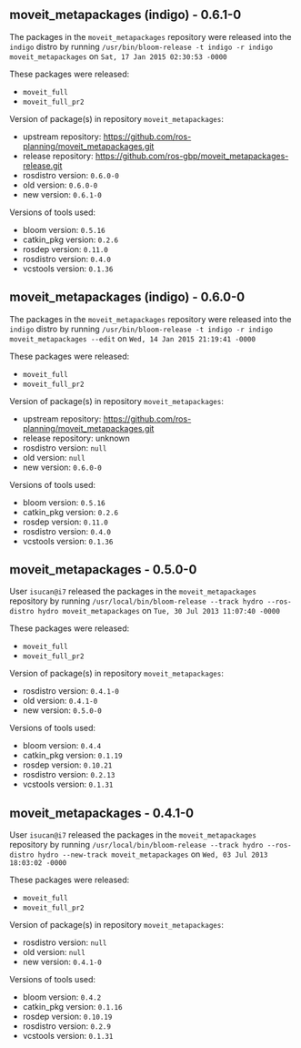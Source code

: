 ## moveit_metapackages (indigo) - 0.6.1-0

The packages in the `moveit_metapackages` repository were released into the `indigo` distro by running `/usr/bin/bloom-release -t indigo -r indigo moveit_metapackages` on `Sat, 17 Jan 2015 02:30:53 -0000`

These packages were released:
- `moveit_full`
- `moveit_full_pr2`

Version of package(s) in repository `moveit_metapackages`:
- upstream repository: https://github.com/ros-planning/moveit_metapackages.git
- release repository: https://github.com/ros-gbp/moveit_metapackages-release.git
- rosdistro version: `0.6.0-0`
- old version: `0.6.0-0`
- new version: `0.6.1-0`

Versions of tools used:
- bloom version: `0.5.16`
- catkin_pkg version: `0.2.6`
- rosdep version: `0.11.0`
- rosdistro version: `0.4.0`
- vcstools version: `0.1.36`


## moveit_metapackages (indigo) - 0.6.0-0

The packages in the `moveit_metapackages` repository were released into the `indigo` distro by running `/usr/bin/bloom-release -t indigo -r indigo moveit_metapackages --edit` on `Wed, 14 Jan 2015 21:19:41 -0000`

These packages were released:
- `moveit_full`
- `moveit_full_pr2`

Version of package(s) in repository `moveit_metapackages`:
- upstream repository: https://github.com/ros-planning/moveit_metapackages.git
- release repository: unknown
- rosdistro version: `null`
- old version: `null`
- new version: `0.6.0-0`

Versions of tools used:
- bloom version: `0.5.16`
- catkin_pkg version: `0.2.6`
- rosdep version: `0.11.0`
- rosdistro version: `0.4.0`
- vcstools version: `0.1.36`


## moveit_metapackages - 0.5.0-0

User `isucan@i7` released the packages in the `moveit_metapackages` repository by running `/usr/local/bin/bloom-release --track hydro --ros-distro hydro moveit_metapackages` on `Tue, 30 Jul 2013 11:07:40 -0000`

These packages were released:
- `moveit_full`
- `moveit_full_pr2`

Version of package(s) in repository `moveit_metapackages`:
- rosdistro version: `0.4.1-0`
- old version: `0.4.1-0`
- new version: `0.5.0-0`

Versions of tools used:
- bloom version: `0.4.4`
- catkin_pkg version: `0.1.19`
- rosdep version: `0.10.21`
- rosdistro version: `0.2.13`
- vcstools version: `0.1.31`


## moveit_metapackages - 0.4.1-0

User `isucan@i7` released the packages in the `moveit_metapackages` repository by running `/usr/local/bin/bloom-release --track hydro --ros-distro hydro --new-track moveit_metapackages` on `Wed, 03 Jul 2013 18:03:02 -0000`

These packages were released:
- `moveit_full`
- `moveit_full_pr2`

Version of package(s) in repository `moveit_metapackages`:
- rosdistro version: `null`
- old version: `null`
- new version: `0.4.1-0`

Versions of tools used:
- bloom version: `0.4.2`
- catkin_pkg version: `0.1.16`
- rosdep version: `0.10.19`
- rosdistro version: `0.2.9`
- vcstools version: `0.1.31`


